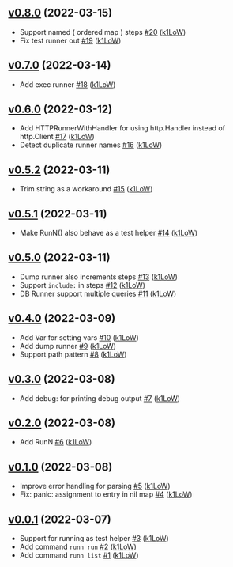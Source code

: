 ## [v0.8.0](https://github.com/k1LoW/runn/compare/v0.7.0...v0.8.0) (2022-03-15)

* Support named ( ordered map ) steps [#20](https://github.com/k1LoW/runn/pull/20) ([k1LoW](https://github.com/k1LoW))
* Fix test runner out [#19](https://github.com/k1LoW/runn/pull/19) ([k1LoW](https://github.com/k1LoW))

## [v0.7.0](https://github.com/k1LoW/runn/compare/v0.6.0...v0.7.0) (2022-03-14)

* Add exec runner [#18](https://github.com/k1LoW/runn/pull/18) ([k1LoW](https://github.com/k1LoW))

## [v0.6.0](https://github.com/k1LoW/runn/compare/v0.5.2...v0.6.0) (2022-03-12)

* Add HTTPRunnerWithHandler for using http.Handler instead of http.Client [#17](https://github.com/k1LoW/runn/pull/17) ([k1LoW](https://github.com/k1LoW))
* Detect duplicate runner names [#16](https://github.com/k1LoW/runn/pull/16) ([k1LoW](https://github.com/k1LoW))

## [v0.5.2](https://github.com/k1LoW/runn/compare/v0.5.1...v0.5.2) (2022-03-11)

* Trim string as a workaround [#15](https://github.com/k1LoW/runn/pull/15) ([k1LoW](https://github.com/k1LoW))

## [v0.5.1](https://github.com/k1LoW/runn/compare/v0.5.0...v0.5.1) (2022-03-11)

* Make RunN() also behave as a test helper [#14](https://github.com/k1LoW/runn/pull/14) ([k1LoW](https://github.com/k1LoW))

## [v0.5.0](https://github.com/k1LoW/runn/compare/v0.4.0...v0.5.0) (2022-03-11)

* Dump runner also increments steps [#13](https://github.com/k1LoW/runn/pull/13) ([k1LoW](https://github.com/k1LoW))
* Support `include:` in steps [#12](https://github.com/k1LoW/runn/pull/12) ([k1LoW](https://github.com/k1LoW))
* DB Runner support multiple queries [#11](https://github.com/k1LoW/runn/pull/11) ([k1LoW](https://github.com/k1LoW))

## [v0.4.0](https://github.com/k1LoW/runn/compare/v0.3.0...v0.4.0) (2022-03-09)

* Add Var for setting vars [#10](https://github.com/k1LoW/runn/pull/10) ([k1LoW](https://github.com/k1LoW))
* Add dump runner [#9](https://github.com/k1LoW/runn/pull/9) ([k1LoW](https://github.com/k1LoW))
* Support path pattern [#8](https://github.com/k1LoW/runn/pull/8) ([k1LoW](https://github.com/k1LoW))

## [v0.3.0](https://github.com/k1LoW/runn/compare/v0.2.0...v0.3.0) (2022-03-08)

* Add debug: for printing debug output [#7](https://github.com/k1LoW/runn/pull/7) ([k1LoW](https://github.com/k1LoW))

## [v0.2.0](https://github.com/k1LoW/runn/compare/v0.1.0...v0.2.0) (2022-03-08)

* Add RunN [#6](https://github.com/k1LoW/runn/pull/6) ([k1LoW](https://github.com/k1LoW))

## [v0.1.0](https://github.com/k1LoW/runn/compare/v0.0.1...v0.1.0) (2022-03-08)

* Improve error handling for parsing [#5](https://github.com/k1LoW/runn/pull/5) ([k1LoW](https://github.com/k1LoW))
* Fix: panic: assignment to entry in nil map [#4](https://github.com/k1LoW/runn/pull/4) ([k1LoW](https://github.com/k1LoW))

## [v0.0.1](https://github.com/k1LoW/runn/compare/868753734db7...v0.0.1) (2022-03-07)

* Support for running as test helper [#3](https://github.com/k1LoW/runn/pull/3) ([k1LoW](https://github.com/k1LoW))
* Add command `runn run` [#2](https://github.com/k1LoW/runn/pull/2) ([k1LoW](https://github.com/k1LoW))
* Add command `runn list` [#1](https://github.com/k1LoW/runn/pull/1) ([k1LoW](https://github.com/k1LoW))
